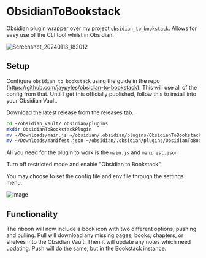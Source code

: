 # ObsidianToBookstack

Obsidian plugin wrapper over my project [`obsidian_to_bookstack`]([https://github.com/jaypyles/obsidian-to-bookstack). Allows for easy use of the CLI tool whilst in Obsidian.

![Screenshot_20240113_182012](https://github.com/jaypyles/ObsidianToBookstackPlugin/assets/111098627/e76b33e1-50af-4eb1-af07-b80402257dba)

## Setup

Configure `obsidian_to_bookstack` using the guide in the repo (https://github.com/jaypyles/obsidian-to-bookstack). This will use all of the config from that.
Until I get this officially published, follow this to install into your Obsidian Vault.

Download the latest release from the releases tab.

```bash
cd ~/obsidian_vault/.obsidian/plugins
mkdir ObsidianToBookstackPlugin
mv ~/Downloads/main.js ~/obsidian/.obsidian/plugins/ObsidianToBookstackPlugin
mv ~/Downloads/manifest.json ~/obsidian/.obsidian/plugins/ObsidianToBookstackPlugin
```

All you need for the plugin to work is the `main.js` and `manifest.json`

Turn off restricted mode and enable "Obsidian to Bookstack"

You may choose to set the config file and env file through the settings menu.

![image](https://github.com/jaypyles/ObsidianToBookstackPlugin/assets/111098627/8742e3c6-187f-42bf-b2d5-9fc35d0da569)

## Functionality

The ribbon will now include a book icon with two different options, pushing and pulling. Pull will download any missing pages, books, chapters, or shelves into the Obsidian Vault.
Then it will update any notes which need updating. Push will do the same, but in the Bookstack instance.

